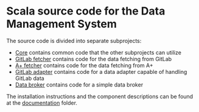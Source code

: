 # Scala source code for the Data Management System

The source code is divided into separate subprojects:

- [Core](core) contains common code that the other subprojects can utilize
- [GitLab fetcher](gitlab-fetcher) contains code for the data fetching from GitLab
- [A+ fetcher](aplus-fetcher) contains code for the data fetching from A+
- [GitLab adapter](gitlab-adapter) contains code for a data adapter capable of handling GitLab data
- [Data broker](broker) contains code for a simple data broker

The installation instructions and the component descriptions can be found at the [documentation](../documentation) folder.
